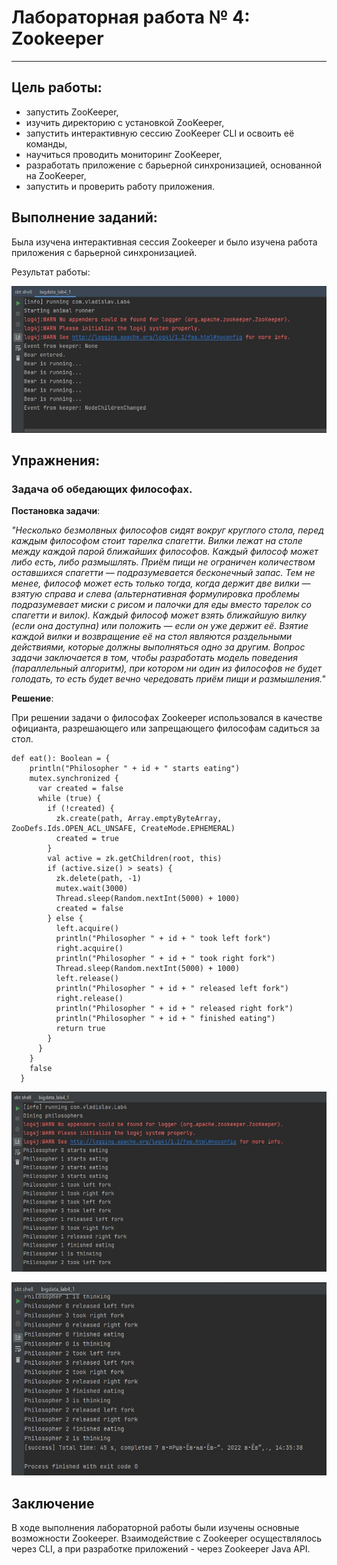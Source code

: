 # Лабораторная работа № 4: Zookeeper
***

## Цель работы:

* запустить ZooKeeper,
* изучить директорию с установкой ZooKeeper,
* запустить интерактивную сессию ZooKeeper CLI и освоить её команды,
* научиться проводить мониторинг ZooKeeper,
* разработать приложение с барьерной синхронизацией, основанной на ZooKeeper,
* запустить и проверить работу приложения.


## Выполнение заданий:

Была изучена интерактивная сессия Zookeeper и было изучена работа приложения с барьерной синхронизацией.

Результат работы:

![Приложение с барьерной синхронизацией](https://github.com/Code5150/Bigdata_Lab4/blob/master/img/animal.jpg)

## Упражнения:

### Задача об обедающих философах.

__Постановка задачи__:

*"Несколько безмолвных философов сидят вокруг круглого стола, перед каждым философом стоит тарелка спагетти. Вилки лежат на столе между каждой парой ближайших философов.
Каждый философ может либо есть, либо размышлять. Приём пищи не ограничен количеством оставшихся спагетти — подразумевается бесконечный запас. Тем не менее, философ может есть только тогда, когда держит две вилки — взятую справа и слева (альтернативная формулировка проблемы подразумевает миски с рисом и палочки для еды вместо тарелок со спагетти и вилок).
Каждый философ может взять ближайшую вилку (если она доступна) или положить — если он уже держит её. Взятие каждой вилки и возвращение её на стол являются раздельными действиями, которые должны выполняться одно за другим.
Вопрос задачи заключается в том, чтобы разработать модель поведения (параллельный алгоритм), при котором ни один из философов не будет голодать, то есть будет вечно чередовать приём пищи и размышления."*

__Решение__:

При решении задачи о философах Zookeeper использовался в качестве официанта, разрешающего или запрещающего философам садиться за стол.

```
def eat(): Boolean = {
    println("Philosopher " + id + " starts eating")
    mutex.synchronized {
      var created = false
      while (true) {
        if (!created) {
          zk.create(path, Array.emptyByteArray, ZooDefs.Ids.OPEN_ACL_UNSAFE, CreateMode.EPHEMERAL)
          created = true
        }
        val active = zk.getChildren(root, this)
        if (active.size() > seats) {
          zk.delete(path, -1)
          mutex.wait(3000)
          Thread.sleep(Random.nextInt(5000) + 1000)
          created = false
        } else {
          left.acquire()
          println("Philosopher " + id + " took left fork")
          right.acquire()
          println("Philosopher " + id + " took right fork")
          Thread.sleep(Random.nextInt(5000) + 1000)
          left.release()
          println("Philosopher " + id + " released left fork")
          right.release()
          println("Philosopher " + id + " released right fork")
          println("Philosopher " + id + " finished eating")
          return true
        }
      }
    }
    false
  }
```

![Начало обеда](https://github.com/Code5150/Bigdata_Lab4/blob/master/img/philosophersStart.jpg)

![Окончание обеда](https://github.com/Code5150/Bigdata_Lab4/blob/master/img/philosophersEnd.jpg)

## Заключение

В ходе выполнения лабораторной работы были изучены основные возможности Zookeeper. Взаимодействие с Zookeeper осуществлялось через CLI, а при разработке приложений -  через Zookeeper Java API.
